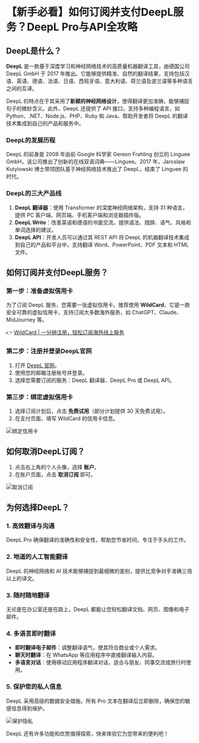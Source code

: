 # 【新手必看】如何订阅并支付DeepL服务？DeepL Pro与API全攻略

## DeepL是什么？

**DeepL** 是一款基于深度学习和神经网络技术的高质量机器翻译工具，由德国公司 DeepL GmbH 于 2017 年推出。它能够提供精准、自然的翻译结果，支持包括汉语、英语、德语、法语、日语、西班牙语、意大利语、荷兰语及波兰语等多种语言之间的互译。

DeepL 的特点在于其采用了**新颖的神经网络设计**，使得翻译更加准确，能够捕捉句子的微妙含义。此外，DeepL 还提供了 API 接口，支持多种编程语言，如 Python、.NET、Node.js、PHP、Ruby 和 Java，帮助开发者将 DeepL 的翻译技术集成到自己的产品和服务中。

### DeepL的发展历程

DeepL 的前身是 2008 年由前 Google 科学家 Gereon Frahling 创立的 Linguee GmbH，该公司推出了创新的在线双语词典——Linguee。2017 年，Jaroslaw Kutylowski 博士带领团队基于神经网络技术推出了 DeepL，结束了 Linguee 的时代。

### DeepL的三大产品线

1. **DeepL 翻译器**：使用 Transformer 的深度神经网络架构，支持 31 种语言，提供 PC 客户端、网页端、手机客户端和浏览器插件版。
2. **DeepL Write**：改善英语和德语的书面交流，提供语法、措辞、语气、风格和单词选择的建议。
3. **DeepL API**：开发人员可以通过其 REST API 将 DeepL 的机器翻译技术集成到自己的产品和平台中，支持翻译 Word、PowerPoint、PDF 文本和 HTML 文件。

## 如何订阅并支付DeepL服务？

### 第一步：准备虚拟信用卡

为了订阅 DeepL 服务，您需要一张虚拟信用卡。推荐使用 **WildCard**，它是一款安全可靠的虚拟信用卡，支持订阅大多数海外服务，如 ChatGPT、Claude、MidJourney 等。

👉 [WildCard | 一分钟注册，轻松订阅海外线上服务](https://bbtdd.com/WildCard)

### 第二步：注册并登录DeepL官网

1. 打开 [DeepL 官网](https://www.deepl.com)。
2. 使用您的邮箱注册账号并登录。
3. 选择您需要订阅的服务：DeepL 翻译器、DeepL Pro 或 DeepL API。

### 第三步：绑定虚拟信用卡

1. 选择订阅计划后，点击 **免费试用**（部分计划提供 30 天免费试用）。
2. 在支付页面，填写 WildCard 的信用卡信息。

![绑定信用卡](https://bbtdd.com/img/82164252227.webp)

## 如何取消DeepL订阅？

1. 点击右上角的个人头像，选择 **账户**。
2. 在账户页面，点击 **取消订阅** 即可。

![取消订阅](https://bbtdd.com/img/052804903353464.webp)

## 为何选择DeepL？

### 1. 高效翻译与沟通

DeepL Pro 确保翻译的准确性和安全性，帮助您节省时间，专注于手头的工作。

### 2. 地道的人工智能翻译

DeepL 的神经网络和 AI 技术能够捕捉到最细微的差别，提供比竞争对手准确三倍以上的译文。

### 3. 随时随地翻译

无论是在办公室还是在路上，DeepL 都能让您轻松翻译文档、网页、图像和电子邮件。

### 4. 多语言即时翻译

- **即时翻译电子邮件**：调整翻译语气，使其符合商业或个人需求。
- **聊天时翻译**：在 WhatsApp 等应用程序中直接翻译输入内容。
- **多语言对话**：使用移动应用程序翻译对话，适合与朋友、同事交流或旅行时使用。

### 5. 保护您的私人信息

DeepL 采用高级的数据安全措施，所有 Pro 文本在翻译后立即删除，确保您的敏感信息得到保护。

![保护隐私](https://bbtdd.com/img/58430934782.webp)

DeepL 还有许多功能和优势值得探索，快来体验它为您带来的便利吧！